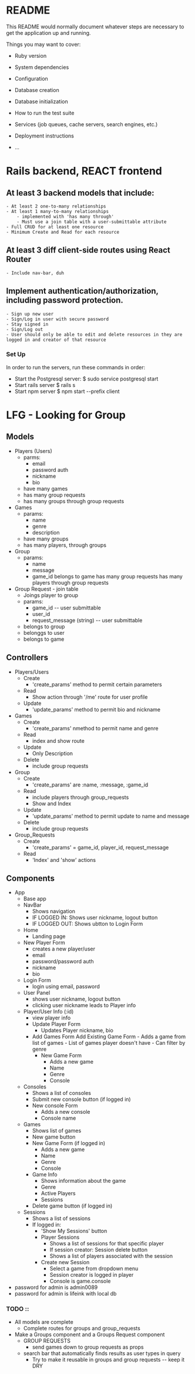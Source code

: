 # README

This README would normally document whatever steps are necessary to get the
application up and running.

Things you may want to cover:

* Ruby version

* System dependencies

* Configuration

* Database creation

* Database initialization

* How to run the test suite

* Services (job queues, cache servers, search engines, etc.)

* Deployment instructions

* ...

# Rails backend, REACT frontend
## At least 3 backend models that include:
	- At least 2 one-to-many relationships
	- At least 1 many-to-many relationships
		- implemented with 'has many through'
		- Must use a join table with a user-submittable attribute
	- Full CRUD for at least one resource
	- Minimum Create and Read for each resource
## At least 3 diff client-side routes using React Router
	- Include nav-bar, duh
## Implement authentication/authorization, including password protection.
	- Sign up new user
	- Sign/Log in user with secure password
	- Stay signed in
	- Sign/Log out
	- User should only be able to edit and delete resources in they are logged in and creator of that resource

### Set Up
In order to run the servers, run these commands in order:
- Start the Postgresql server:
    $ sudo service postgresql start
- Start rails server
    $ rails s
- Start npm server
    $ npm start --prefix client

# LFG - Looking for Group
## Models
* Players (Users)
    - parms:
        - email
        - password auth
        - nickname
        - bio
	- have many games
	- has many group requests
    - has many groups through group requests
* Games
    - params:
        - name
        - genre
        - description
	- have many groups
	- has many players, through groups
* Group
    - params:
        - name
        - message
        - game_id
    belongs to game
    has many group requests
    has many players through group requests
* Group Request - join table
    - Joings player to group
    - params:
        - game_id -- user submittable
        - user_id
        - request_message (string) -- user submittable
	- belongs to group
    - belonggs to user
    - belongs to game
## Controllers
* Players/Users
    - Create
        - 'create_params' method to permit certain parameters
    - Read
        - Show action through '/me' route for user profile
    - Update
        - 'update_params' method to permit bio and nickname
* Games
    - Create
        - 'create_params' nmethod to permit name and genre
    - Read
        - index and show route
    - Update
        - Only Description
    - Delete
        - include group requests
* Group
    - Create
        - 'create_params' are :name, :message, :game_id
    - Read
        - include players through group_requests
        - Show and Index
    - Update
        - 'update_params' method to permit update to name and message
    - Delete
        - include group requests
* Group_Requests
    - Create
        - 'create_params' = game_id, player_id, request_message
    - Read
        - 'Index' and 'show' actions
## Components
* App
    - Base app
    * NavBar
         - Shows navigation
         - IF LOGGED IN: Shows user nickname, logout button
         - IF LOGGED OUT: Shows ubtton to Login Form
    * Home
        - Landing page
    * New Player Form
        - creates a new player/user
        - email
        - password/password auth
        - nickname
        - bio
    * Login Form
        - login using email, password
    * User Panel
        - shows user nickname, logout button
        - clicking user nickname leads to Player info
    * Player/User Info (:id)
        - view player info
        * Update Player Form
            - Updates Player nickname, bio
        * Add Games Form
            Add Existing Game Form
                - Adds a game from list of games
                - List of games player doesn't have
                - Can filter by genre
            * New Game Form
                - Adds a new game
                - Name
                - Genre
                - Console
    * Consoles
        - Shows a list of consoles
        - Submit new console button (if logged in)
        * New console Form
            - Adds a new console
            - Console name
    * Games
        - Shows list of games
        - New game button
        * New Game Form (if logged in)
            - Adds a new game
            - Name
            - Genre
            - Console
        * Game Info
            - Shows information about the game
            - Genre
            - Active Players
            - Sessions
        - Delete game button (if logged in)
    * Sessions
        - Shows a list of sessions
        - If logged in:
            - 'Show My Sessions' button
            * Player Sessions
                - Shows a list of sessions for that specific player
                - If session creator: Session delete button
                - Shows a list of players associated with the session
            * Create new Session
                - Select a game from dropdown menu
                - Session creator is logged in player
                - Console is game.console
* password for admin is admin0089
* password for admin is lifeink with local db

### TODO ::
- All models are complete
    - Complete routes for groups and group_requests
- Make a Groups component and a Groups Request component
    * GROUP REQUESTS
        - send games down to group requests as props
    - search bar that automatically finds results as user types in query
        - Try to make it reusable in groups and group requests -- keep it DRY